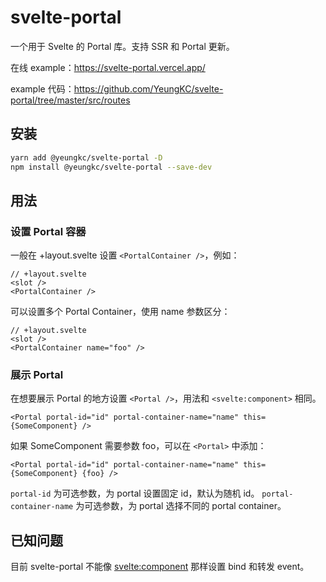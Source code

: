 # svelte-portal

一个用于 Svelte 的 Portal 库。支持 SSR 和 Portal 更新。

在线 example：<https://svelte-portal.vercel.app/>

example 代码：<https://github.com/YeungKC/svelte-portal/tree/master/src/routes>

## 安装

```bash
yarn add @yeungkc/svelte-portal -D
npm install @yeungkc/svelte-portal --save-dev
```

## 用法

### 设置 Portal 容器

一般在 +layout.svelte 设置 `<PortalContainer />`，例如：

```svelte
// +layout.svelte
<slot />
<PortalContainer />
```

可以设置多个 Portal Container，使用 name 参数区分：

```svelte
// +layout.svelte
<slot />
<PortalContainer name="foo" />
```

### 展示 Portal

在想要展示 Portal 的地方设置 `<Portal />`，用法和 `<svelte:component>` 相同。

```svelte
<Portal portal-id="id" portal-container-name="name" this={SomeComponent} />
```

如果 SomeComponent 需要参数 foo，可以在 `<Portal>` 中添加：

```svelte
<Portal portal-id="id" portal-container-name="name" this={SomeComponent} {foo} />
```

`portal-id` 为可选参数，为 portal 设置固定 id，默认为随机 id。
`portal-container-name` 为可选参数，为 portal 选择不同的 portal container。

## 已知问题

目前 svelte-portal 不能像 <svelte:component> 那样设置 bind 和转发 event。
